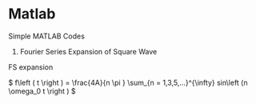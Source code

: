 # Matlab
Simple MATLAB Codes
1. Fourier Series Expansion of Square Wave


FS expansion 

$ f\left ( t \right ) = \frac{4A}{n \pi } \sum_{n = 1,3,5,...}^{\infty} sin\left (n \omega_0 t \right ) $
